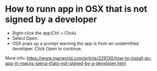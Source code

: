 How to runn app in OSX that is not signed by a developer
=======
- Right-click the app(Ctrl + Click).
- Select Open.
- OSX pops up a prompt warning the app is from an unidentified developer. Click Open to continue.

More info: https://www.macworld.com/article/229130/how-to-install-an-app-in-macos-sierra-thats-not-signed-by-a-developer.html
